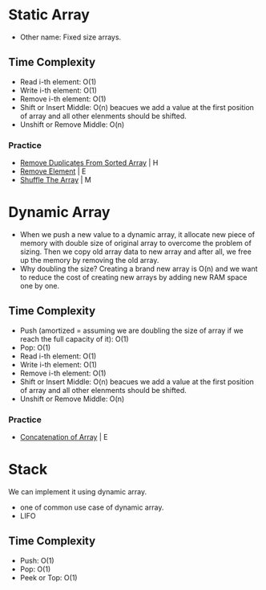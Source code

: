 # Static Array
- Other name: Fixed size arrays.

## Time Complexity
- Read i-th element: O(1)
- Write i-th element: O(1)
- Remove i-th element: O(1)
- Shift or Insert Middle:  O(n) beacues we add a value at the first position of array and all other elenments should be shifted.
- Unshift or Remove Middle: O(n)

### Practice
- [Remove Duplicates From Sorted Array](https://leetcode.com/problems/remove-duplicates-from-sorted-array/) | H
- [Remove Element](https://leetcode.com/problems/remove-element/) | E
- [Shuffle The Array](https://leetcode.com/problems/shuffle-the-array/) | M

# Dynamic Array
- When we push a new value to a dynamic array, it allocate new piece of memory with double size of original array to overcome the problem of sizing. Then we copy old array data to new array and after all, we free up the memory by removing the old array.
- Why doubling the size? Creating a brand new array is O(n) and we want to reduce the cost of creating new arrays by adding new RAM space one by one. 

## Time Complexity
- Push (amortized = assuming we are doubling the size of array if we reach the full capacity of it): O(1)
- Pop: O(1)
- Read i-th element: O(1)
- Write i-th element: O(1)
- Remove i-th element: O(1)
- Shift or Insert Middle:  O(n) beacues we add a value at the first position of array and all other elenments should be shifted.
- Unshift or Remove Middle: O(n)

### Practice
- [Concatenation of Array](https://leetcode.com/problems/concatenation-of-array/) | E

# Stack
We can implement it using dynamic array.
- one of common use case of dynamic array.
- LIFO

## Time Complexity
- Push: O(1)
- Pop: O(1)
- Peek or Top: O(1)